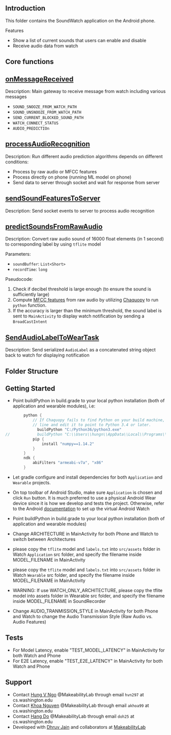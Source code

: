 
Introduction
------------
This folder contains the SoundWatch application on the Android phone. 

Features
- Show a list of current sounds that users can enable and disable
- Receive audio data from watch

Core functions
-------------
[onMessageReceived](src/main/java/com/wearable/sound/datalayer/DataLayerListenerService.java)
-----
Description:
Main gateway to receive message from watch including various messages
- `SOUND_SNOOZE_FROM_WATCH_PATH`
- `SOUND_UNSNOOZE_FROM_WATCH_PATH`
- `SEND_CURRENT_BLOCKED_SOUND_PATH`
- `WATCH_CONNECT_STATUS`
- `AUDIO_PREDICTIOn`


[processAudioRecognition](src/main/java/com/wearable/sound/datalayer/DataLayerListenerService.java)
------
Description:
Run different audio prediction algorithms depends on different conditions:
- Process by raw audio or MFCC features
- Process directly on phone (running ML model on phone)
- Send data to server through socket and wait for response from server


[sendSoundFeaturesToServer](src/main/java/com/wearable/sound/datalayer/DataLayerListenerService.java)
-----
Description: Send socket events to server to process audio recognition



[predictSoundsFromRawAudio](src/main/java/com/wearable/sound/datalayer/DataLayerListenerService.java)
-------
Description: Convert raw audio sound of 16000 float elements (in 1 second) to corresponding label by using `tflite` model


Parameters:
- `soundBuffer`: `List<Short>`
- `recordTime`: `long`

Pseudocode: 
1. Check if decibel threshold is large enough (to ensure the sound is sufficiently large)
2. Compute [MFCC features](https://en.wikipedia.org/wiki/Mel-frequency_cepstrum) from raw audio by utilizing [Chaquopy](https://chaquo.com/chaquopy/) to run `python` function.  
3. If the accuracy is larger than the minimum threshold, the sound label is sent to `MainActivity` to display watch notification by sending a `BroadCastIntent`

[SendAudioLabelToWearTask](src/main/java/com/wearable/sound/datalayer/DataLayerListenerService.java)
-----
Description: Send serialized `AudioLabel` as a concatenated string object back to watch for displaying notification





Folder Structure
-------------

Getting Started
---------------

- Point buildPython in build.grade to your local python installation (both of application and wearable modules), i.e:

```gradle
        python {
            // If Chaquopy fails to find Python on your build machine, enable the following
            // line and edit it to point to Python 3.4 or later.
              buildPython "C:/Python36/python3.exe"
//            buildPython "C:\\Users\\hungn\\AppData\\Local\\Programs\\Python\\Python36\\python.exe"
            pip {
                install "numpy==1.14.2"
            }
        }
        ndk {
            abiFilters "armeabi-v7a", "x86"
        }
```

- Let gradle configure and install dependencies for both `Application` and `Wearable` projects. 
- On top toolbar of Android Studio, make sure `Application` is chosen and click `Run` button. It is much preferred to use a physical Android Wear device since it is how we develop and tests the project. Otherwise, refer to the Android [documentation](https://developer.android.com/training/wearables/apps/creating) to set up the virtual Android Watch

- Point buildPython in build.grade to your local python installation (both of application and wearable modules)
- Change ARCHITECTURE in MainActivity for both Phone and Watch to switch between Architectures
- please copy the `tflite` model and `labels.txt` into `src/assets` folder in Watch `Application` src folder, and specify the filename inside MODEL_FILENAME in MainActivity
- please copy the `tflite` model and `labels.txt` into `src/assets` folder in Watch `Wearable` src folder, and specify the filename inside MODEL_FILENAME in MainActivity
- WARNING: If use WATCH_ONLY_ARCHITECTURE, please copy the tflite model into assets folder in Wearable src folder, and specify the filename inside MODEL_FILENAME in SoundRecorder
- Change AUDIO_TRANMISSION_STYLE in MainActivity for both Phone and Watch to change the Audio Transmission Style (Raw Audio vs. Audio Features)


Tests
-------

- For Model Latency, enable "TEST_MODEL_LATENCY" in MainActivity for both Watch and Phone 
- For E2E Latency, enable "TEST_E2E_LATENCY" in MainActivity for both Watch and Phone

Support
-------
- Contact [Hung V Ngo](www.hungvngo.com) @MakeabilityLab through email `hvn297` at cs.washington.edu
- Contact [Khoa Nguyen](https://www.linkedin.com/in/akka/) @MakeabilityLab through email `akhoa99` at cs.washington.edu
- Contact [Hang Do](https://www.linkedin.com/in/doh25/) @MakeabilityLab through email `doh25` at cs.washington.edu
- Developed with [Dhruv Jain](https://homes.cs.washington.edu/~djain/) and collaborators at [MakeabilityLab](https://makeabilitylab.cs.washington.edu/)
